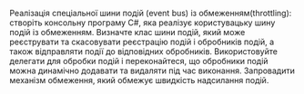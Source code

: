 Реалізація спеціальної шини подій (event bus) із обмеженням(throttling): створіть консольну програму C#, яка реалізує користувацьку шину подій із обмеженням. Визначте клас шини подій, який може реєструвати та скасовувати реєстрацію подій і обробників подій, а також відправляти події до відповідних обробників. Використовуйте делегати для обробки подій і переконайтеся, що обробники подій можна динамічно додавати та видаляти під час виконання. Запровадити механізм обмеження, який обмежує швидкість надсилання подій.

